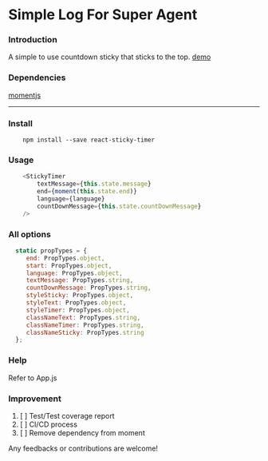 # Simple Log For Super Agent 

### Introduction
A simple to use countdown sticky that sticks to the top. [demo](https://sebastianlzy.github.io/react-sticky-timer/)

### Dependencies
[momentjs](http://momentjs.com/)

-----------
### Install

```cli
    npm install --save react-sticky-timer
```

### Usage

```js
    <StickyTimer
        textMessage={this.state.message}
        end={moment(this.state.end)}
        language={language}
        countDownMessage={this.state.countDownMessage}
    />
```

### All options

```js
  static propTypes = {
     end: PropTypes.object,
     start: PropTypes.object,
     language: PropTypes.object,
     textMessage: PropTypes.string,
     countDownMessage: PropTypes.string,
     styleSticky: PropTypes.object,
     styleText: PropTypes.object,
     styleTimer: PropTypes.object,
     classNameText: PropTypes.string,
     classNameTimer: PropTypes.string,
     classNameSticky: PropTypes.string
  };
```

### Help
Refer to App.js

### Improvement

1. [ ] Test/Test coverage report
2. [ ] CI/CD process
3. [ ] Remove dependency from moment

Any feedbacks or contributions are welcome!